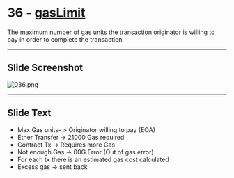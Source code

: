 # 36 - [gasLimit](gasLimit.md)

The maximum number of gas units the transaction originator is willing to pay in order to complete the transaction

___
## Slide Screenshot
![036.png](../images/ethereum101/036.png)
___
## Slide Text
- Max Gas units- > Originator willing to pay (EOA)
- Ether Transfer -> 21000 Gas required
- Contract Tx -> Requires more Gas
- Not enough Gas -> 00G Error (Out of gas error)
- For each tx there is an estimated gas cost calculated
- Excess gas -> sent back 

